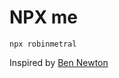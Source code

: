 # NPX me

```
npx robinmetral
```

Inspired by [Ben Newton](https://benenewton.com/npm-calling-card)
